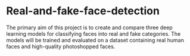 # Real-and-fake-face-detection
The primary aim of this project is to create and compare three deep learning models for  classifying faces into real and fake categories. The models will be trained and evaluated on a  dataset containing real human faces and high-quality photoshopped faces.
